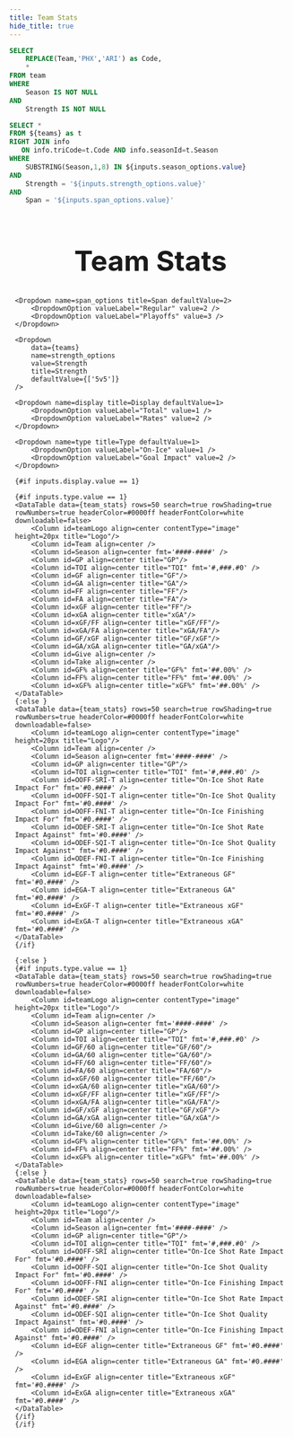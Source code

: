 ```yaml
---
title: Team Stats
hide_title: true
---
```


```sql teams
SELECT 
    REPLACE(Team,'PHX','ARI') as Code,
	*
FROM team
WHERE 
    Season IS NOT NULL
AND
    Strength IS NOT NULL
```

```sql team_stats
SELECT *
FROM ${teams} as t
RIGHT JOIN info
   ON info.triCode=t.Code AND info.seasonId=t.Season
WHERE
	SUBSTRING(Season,1,8) IN ${inputs.season_options.value}
AND
	Strength = '${inputs.strength_options.value}'
AND
    Span = '${inputs.span_options.value}'
```

<div style="margin: 10px;">
    <div style="text-align: center;">
		<b><h1 style="font-size:50px">Team Stats</h1></b>
	</div>
    <Dropdown
        data={teams}
        name=season_options
        value=Season
        title=Season
        defaultValue={[20242025]}
        multiple=true
    />

    <Dropdown name=span_options title=Span defaultValue=2>
        <DropdownOption valueLabel="Regular" value=2 />
        <DropdownOption valueLabel="Playoffs" value=3 />
    </Dropdown>

    <Dropdown
        data={teams}
        name=strength_options
        value=Strength
        title=Strength
        defaultValue={['5v5']}
    />

    <Dropdown name=display title=Display defaultValue=1>
        <DropdownOption valueLabel="Total" value=1 />
        <DropdownOption valueLabel="Rates" value=2 />
    </Dropdown>

    <Dropdown name=type title=Type defaultValue=1>
        <DropdownOption valueLabel="On-Ice" value=1 />
        <DropdownOption valueLabel="Goal Impact" value=2 />
    </Dropdown>

    {#if inputs.display.value == 1}

    {#if inputs.type.value == 1}
    <DataTable data={team_stats} rows=50 search=true rowShading=true rowNumbers=true headerColor=#0000ff headerFontColor=white downloadable=false>
        <Column id=teamLogo align=center contentType="image" height=20px title="Logo"/>
        <Column id=Team align=center />
        <Column id=Season align=center fmt='####-####' />
        <Column id=GP align=center title="GP"/>
        <Column id=TOI align=center title="TOI" fmt='#,###.#0' />
        <Column id=GF align=center title="GF"/>
        <Column id=GA align=center title="GA"/>
        <Column id=FF align=center title="FF"/>
        <Column id=FA align=center title="FA"/>
        <Column id=xGF align=center title="FF"/>
        <Column id=xGA align=center title="xGA"/>
        <Column id=xGF/FF align=center title="xGF/FF"/>
        <Column id=xGA/FA align=center title="xGA/FA"/>
        <Column id=GF/xGF align=center title="GF/xGF"/>
        <Column id=GA/xGA align=center title="GA/xGA"/>
        <Column id=Give align=center />
        <Column id=Take align=center />	
        <Column id=GF% align=center title="GF%" fmt='##.00%' />
        <Column id=FF% align=center title="FF%" fmt='##.00%' />
        <Column id=xGF% align=center title="xGF%" fmt='##.00%' />
    </DataTable>
    {:else }
    <DataTable data={team_stats} rows=50 search=true rowShading=true rowNumbers=true headerColor=#0000ff headerFontColor=white downloadable=false>
        <Column id=teamLogo align=center contentType="image" height=20px title="Logo"/>
        <Column id=Team align=center />
        <Column id=Season align=center fmt='####-####' />
        <Column id=GP align=center title="GP"/>
        <Column id=TOI align=center title="TOI" fmt='#,###.#0' />
        <Column id=OOFF-SRI-T align=center title="On-Ice Shot Rate Impact For" fmt='#0.####' />
        <Column id=OOFF-SQI-T align=center title="On-Ice Shot Quality Impact For" fmt='#0.####' />
        <Column id=OOFF-FNI-T align=center title="On-Ice Finishing Impact For" fmt='#0.####' />
        <Column id=ODEF-SRI-T align=center title="On-Ice Shot Rate Impact Against" fmt='#0.####' />
        <Column id=ODEF-SQI-T align=center title="On-Ice Shot Quality Impact Against" fmt='#0.####' />
        <Column id=ODEF-FNI-T align=center title="On-Ice Finishing Impact Against" fmt='#0.####' />
        <Column id=EGF-T align=center title="Extraneous GF" fmt='#0.####' />
        <Column id=EGA-T align=center title="Extraneous GA" fmt='#0.####' />
        <Column id=ExGF-T align=center title="Extraneous xGF" fmt='#0.####' />
        <Column id=ExGA-T align=center title="Extraneous xGA" fmt='#0.####' />
    </DataTable>
    {/if}

    {:else }
    {#if inputs.type.value == 1}
    <DataTable data={team_stats} rows=50 search=true rowShading=true rowNumbers=true headerColor=#0000ff headerFontColor=white downloadable=false>
        <Column id=teamLogo align=center contentType="image" height=20px title="Logo"/>
        <Column id=Team align=center />
        <Column id=Season align=center fmt='####-####' />
        <Column id=GP align=center title="GP"/>
        <Column id=TOI align=center title="TOI" fmt='#,###.#0' />
        <Column id=GF/60 align=center title="GF/60"/>
        <Column id=GA/60 align=center title="GA/60"/>
        <Column id=FF/60 align=center title="FF/60"/>
        <Column id=FA/60 align=center title="FA/60"/>
        <Column id=xGF/60 align=center title="FF/60"/>
        <Column id=xGA/60 align=center title="xGA/60"/>
        <Column id=xGF/FF align=center title="xGF/FF"/>
        <Column id=xGA/FA align=center title="xGA/FA"/>
        <Column id=GF/xGF align=center title="GF/xGF"/>
        <Column id=GA/xGA align=center title="GA/xGA"/>
        <Column id=Give/60 align=center />
        <Column id=Take/60 align=center />	
        <Column id=GF% align=center title="GF%" fmt='##.00%' />
        <Column id=FF% align=center title="FF%" fmt='##.00%' />
        <Column id=xGF% align=center title="xGF%" fmt='##.00%' />
    </DataTable>
    {:else }
    <DataTable data={team_stats} rows=50 search=true rowShading=true rowNumbers=true headerColor=#0000ff headerFontColor=white downloadable=false>
        <Column id=teamLogo align=center contentType="image" height=20px title="Logo"/>
        <Column id=Team align=center />
        <Column id=Season align=center fmt='####-####' />
        <Column id=GP align=center title="GP"/>
        <Column id=TOI align=center title="TOI" fmt='#,###.#0' />
        <Column id=OOFF-SRI align=center title="On-Ice Shot Rate Impact For" fmt='#0.####' />
        <Column id=OOFF-SQI align=center title="On-Ice Shot Quality Impact For" fmt='#0.####' />
        <Column id=OOFF-FNI align=center title="On-Ice Finishing Impact For" fmt='#0.####' />
        <Column id=ODEF-SRI align=center title="On-Ice Shot Rate Impact Against" fmt='#0.####' />
        <Column id=ODEF-SQI align=center title="On-Ice Shot Quality Impact Against" fmt='#0.####' />
        <Column id=ODEF-FNI align=center title="On-Ice Finishing Impact Against" fmt='#0.####' />
        <Column id=EGF align=center title="Extraneous GF" fmt='#0.####' />
        <Column id=EGA align=center title="Extraneous GA" fmt='#0.####' />
        <Column id=ExGF align=center title="Extraneous xGF" fmt='#0.####' />
        <Column id=ExGA align=center title="Extraneous xGA" fmt='#0.####' />
    </DataTable>
    {/if}
    {/if}
</div>